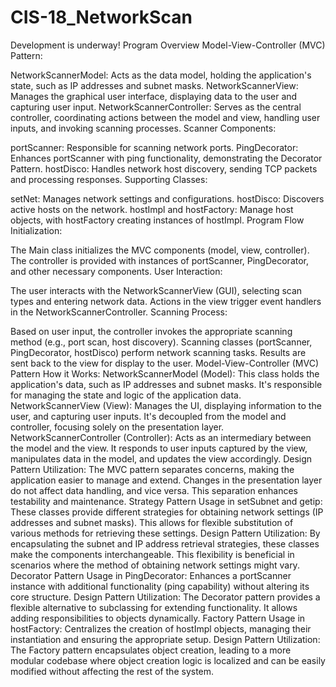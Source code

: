 # CIS-18_NetworkScan
Development is underway!
Program Overview
Model-View-Controller (MVC) Pattern:

  NetworkScannerModel: Acts as the data model, holding the application's state, such as IP addresses and subnet masks.
  NetworkScannerView: Manages the graphical user interface, displaying data to the user and capturing user input.
  NetworkScannerController: Serves as the central controller, coordinating actions between the model and view, handling user inputs, and invoking scanning processes.
Scanner Components:

  portScanner: Responsible for scanning network ports.
  PingDecorator: Enhances portScanner with ping functionality, demonstrating the Decorator Pattern.
  hostDisco: Handles network host discovery, sending TCP packets and processing responses.
Supporting Classes:

  setNet: Manages network settings and configurations.
  hostDisco: Discovers active hosts on the network.
  hostImpl and hostFactory: Manage host objects, with hostFactory creating instances of hostImpl.
  Program Flow
Initialization:

  The Main class initializes the MVC components (model, view, controller).
  The controller is provided with instances of portScanner, PingDecorator, and other necessary components.
User Interaction:

  The user interacts with the NetworkScannerView (GUI), selecting scan types and entering network data.
  Actions in the view trigger event handlers in the NetworkScannerController.
Scanning Process:

  Based on user input, the controller invokes the appropriate scanning method (e.g., port scan, host discovery).
  Scanning classes (portScanner, PingDecorator, hostDisco) perform network scanning tasks.
  Results are sent back to the view for display to the user.
Model-View-Controller (MVC) Pattern
How it Works:
  NetworkScannerModel (Model): This class holds the application's data, such as IP addresses and subnet masks. It's responsible for managing the state and logic of the application data.
  NetworkScannerView (View): Manages the UI, displaying information to the user, and capturing user inputs. It's decoupled from the model and controller, focusing solely on the presentation layer.
  NetworkScannerController (Controller): Acts as an intermediary between the model and the view. It responds to user inputs captured by the view, manipulates data in the model, and updates the view accordingly.
Design Pattern Utilization:
  The MVC pattern separates concerns, making the application easier to manage and extend. Changes in the presentation layer do not affect data handling, and vice versa. This separation enhances testability and maintenance.
  Strategy Pattern
  Usage in setSubnet and getip:
  These classes provide different strategies for obtaining network settings (IP addresses and subnet masks). This allows for flexible substitution of various methods for retrieving these settings.
  Design Pattern Utilization:
  By encapsulating the subnet and IP address retrieval strategies, these classes make the components interchangeable. This flexibility is beneficial in scenarios where the method of obtaining network settings might vary.
Decorator Pattern
  Usage in PingDecorator:
  Enhances a portScanner instance with additional functionality (ping capability) without altering its core structure.
  Design Pattern Utilization:
  The Decorator pattern provides a flexible alternative to subclassing for extending functionality. It allows adding responsibilities to objects dynamically.
Factory Pattern
  Usage in hostFactory:
  Centralizes the creation of hostImpl objects, managing their instantiation and ensuring the appropriate setup.
  Design Pattern Utilization:
  The Factory pattern encapsulates object creation, leading to a more modular codebase where object creation logic is localized and can be easily modified without affecting the rest of the system.
